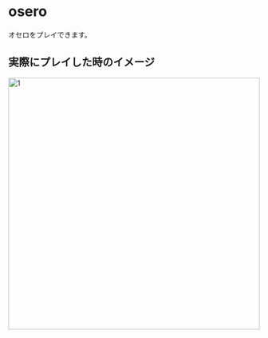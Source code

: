 # osero

オセロをプレイできます。
## 実際にプレイした時のイメージ

<img width="504" alt="1" src="https://user-images.githubusercontent.com/132194208/236605725-175d3f09-dc08-4c48-8042-7d437e0977c4.png">
